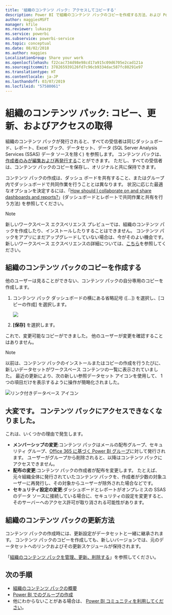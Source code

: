 ```yaml
---
title: '組織のコンテンツ パック: アクセスしてコピーする'
description: Power BI で組織のコンテンツ パックのコピーを作成する方法、および Power BI のコンテンツ パックへのアクセスをトラブルシューティングする方法について説明します
author: maggiesMSFT
manager: kfile
ms.reviewer: lukaszp
ms.service: powerbi
ms.subservice: powerbi-service
ms.topic: conceptual
ms.date: 08/02/2018
ms.author: maggies
LocalizationGroup: Share your work
ms.openlocfilehash: f22cac734d98e98cd17a915c09d6705e2cad121a
ms.sourcegitcommit: 378265939126fd7c96cb9334dac587fc80291e97
ms.translationtype: HT
ms.contentlocale: ja-JP
ms.lasthandoff: 03/07/2019
ms.locfileid: "57580061"
---
```

# <a name="organizational-content-packs-copy-refresh-and-get-access"></a>組織のコンテンツ パック: コピー、更新、およびアクセスの取得

組織のコンテンツ パックが発行されると、すべての受信者は同じダッシュボード、レポート、Excel ブック、データセット、データ (SQL Server Analysis Services (SSAS) データ ソースを除く) を参照します。  コンテンツ パックは、[作成者のみが編集および再発行する](service-organizational-content-pack-manage-update-delete.md)ことができます。  ただし、すべての受信者は、コンテンツ パックのコピーを保存し、オリジナルと共に保持できます。

コンテンツ パックの作成は、ダッシュ ボードを共有すること、またはグループ内でダッシュボードで共同作業を行うこととは異なります。 状況に応じた最適なオプションを決定するには、「[How should I collaborate on and share dashboards and reports?](service-how-to-collaborate-distribute-dashboards-reports.md)」(ダッシュボードとレポートで共同作業と共有を行う方法) を参照してください。

> [!NOTE]
> 新しいワークスペース エクスペリエンス プレビューでは、組織のコンテンツ パックを作成したり、インストールしたりすることはできません。 コンテンツ パックをアプリにまだアップグレードしていない場合は、今がそのよい機会です。 新しいワークスペース エクスペリエンスの詳細については、[こちら](service-create-the-new-workspaces.md)を参照してください。
>

## <a name="create-a-copy-of-an-organizational-content-pack"></a>組織のコンテンツ パックのコピーを作成する
他のユーザーは見ることができない、コンテンツ パックの自分専用のコピーを作成します。

1. コンテンツ パック ダッシュボードの横にある省略記号 ([...]) を選択し、[コピーの作成] を選択します。

    ![](media/service-organizational-content-pack-copy-refresh-access/power-bi-create-copy-organizational-content-pack.png)
2. **[保存]** を選択します。  

これで、変更可能なコピーができました。 他のユーザーが変更を確認することはありません。

> [!NOTE]
> 以前は、コンテンツ パックのインストールまたはコピーの作成を行うたびに、新しいデータセットがワークスペース コンテンツの一覧に表示されていました。 最近の更新により、次の新しい参照データセット アイコンを使用して、 1 つの項目だけを表示するように操作が簡略化されました。
>
> ![リンク付きデータベース アイコン](media/service-organizational-content-pack-copy-refresh-access/power-bi-dataset-reference-icon.png)
>

## <a name="help--i-can-no-longer-access-the-content-pack"></a>大変です。  コンテンツ パックにアクセスできなくなりました。
これは、いくつかの理由で発生します。

* **メンバーシップの変更**:コンテンツ パックはメールの配布グループ、セキュリティ グループ、[Office 365 に基づく Power BI グループ](https://support.office.com/article/Create-a-group-in-Office-365-7124dc4c-1de9-40d4-b096-e8add19209e9)に対して発行されます。  ユーザーがグループから削除されると、以降はコンテンツ パックにアクセスできません。
* **配布の変更**:コンテンツ パックの作成者が配布を変更します。 たとえば、元々組織全体に発行されていたコンテンツ パックを、作成者が少数の対象ユーザーに再発行し、その対象からユーザーが除外された場合などです。
* **セキュリティ設定の変更**:ダッシュボードとレポートがオンプレミスの SSAS のデータ ソースに接続している場合に、セキュリティの設定を変更すると、そのサーバーへのアクセス許可が取り消される可能性があります。

## <a name="how-are-organizational-content-packs-refreshed"></a>組織のコンテンツ パックの更新方法
コンテンツ パックの作成時には、更新設定がデータセットと一緒に継承されます。  コンテンツ パックのコピーを作成しても、新しいバージョンでは、元のデータセットへのリンクおよびその更新スケジュールが保持されます。

「[組織のコンテンツ パックを管理、更新、削除する](service-organizational-content-pack-manage-update-delete.md)」を参照してください。

## <a name="next-steps"></a>次の手順
* [組織のコンテンツ パックの概要](service-organizational-content-pack-introduction.md)
* [Power BI でのグループの作成](service-create-distribute-apps.md)
* 他にわからないことがある場合は、 [Power BI コミュニティを利用してください](http://community.powerbi.com/)。
